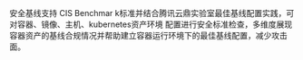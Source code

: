 安全基线支持 CIS Benchmar k标准并结合腾讯云鼎实验室最佳基线配置实践，可对容器、镜像、主机、kubernetes资产环境 配置进行安全标准检查，多维度展现容器资产的基线合规情况并帮助建立容器运行环境下的最佳基线配置，减少攻击面。
